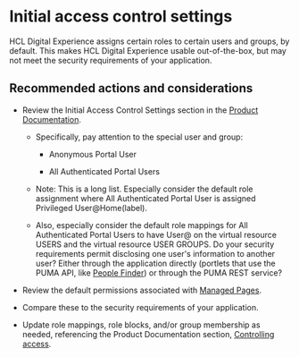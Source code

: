 # Initial access control settings

HCL Digital Experience assigns certain roles to certain users and groups, by default. This makes HCL Digital Experience usable out-of-the-box, but may not meet the security requirements of your application.

## Recommended actions and considerations 

- Review the Initial Access Control Settings section in the [Product Documentation](https://help.hcltechsw.com/digital-experience/8.5/admin-system/init_acc_cntl_set.html). 

    - Specifically, pay attention to the special user and group: 

        - Anonymous Portal User 

        - All Authenticated Portal Users 

    - Note: This is a long list. Especially consider the default role assignment where All Authenticated Portal User is assigned Privileged User@Home(label). 

    - Also, especially consider the default role mappings for All Authenticated Portal Users to have User@ on the virtual resource USERS and the virtual resource USER GROUPS. Do your security requirements permit disclosing one user's information to another user? Either through the application directly (portlets that use the PUMA API, like [People Finder](https://help.hcltechsw.com/digital-experience/8.5/collab/i_coll_r_porcc_pfnd.html)) or through the PUMA REST service? 

- Review the default permissions associated with [Managed Pages](https://help.hcltechsw.com/digital-experience/8.5/wcm/wcm_mngpages_access.html). 

- Compare these to the security requirements of your application. 

- Update role mappings, role blocks, and/or group membership as needed, referencing the Product Documentation section, [Controlling access](https://help.hcltechsw.com/digital-experience/8.5/admin-system/control_access.html).